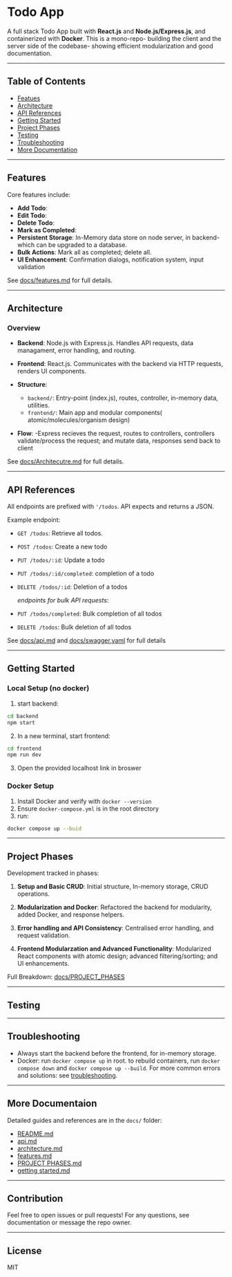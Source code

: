 # Todo App

A full stack Todo App built with **React.js** and **Node.js/Express.js**, and containerized with **Docker**. This is a mono-repo- building the client and the server side of the codebase- showing efficient modularization and good documentation. 

---

## Table of Contents

- [Featues](#features)
- [Architecture](#architecture)
- [API References](#api-references)
- [Getting Started](#getting-started)
- [Project Phases](#project-phases)
- [Testing](#testing)
- [Troubleshooting](#troubleshooting)
- [More Documentation](#more-documentaion)

---

## Features

Core features include:
- **Add Todo**:
- **Edit Todo**:
- **Delete Todo**:
- **Mark as Completed**:
- **Persistent Storage**: In-Memory data store on node server, in backend- which can be upgraded to a database.
- **Bulk Actions**: Mark all as completed; delete all.
- **UI Enhancement**: Confirmation dialogs, notification system, input validation 

See [docs/features.md](./docs/features.md) for full details.

---

## Architecture

### Overview 

- **Backend**: Node.js with Express.js. Handles API requests, data managament,  error handling, and routing.

- **Frontend**: React.js. Communicates with the backend via HTTP requests, renders UI components.

- **Structure**: 
  - `backend/`: Entry-point (index.js), routes, controller, in-memory data, utilities.
  - `frontend/`: Main app and modular components( atomic/molecules/organism design)

- **Flow**:
  -Express recieves the request, routes to controllers, controllers validate/process the request; and mutate data, responses send back to client

See [docs/Architecutre.md](./docs/architecture.md) for full details. 

---

## API References 

All endpoints are prefixed with `'/todos`. API expects and returns a JSON.

Example endpoint:
- `GET /todos`: Retrieve all todos.
- `POST /todos`: Create a new todo
- `PUT /todos/:id`: Update a todo
- `PUT /todos/:id/completed`: completion of a todo
- `DELETE /todos/:id`:  Deletion of a todos 

  _endpoints for bulk API requests_:
- `PUT /todos/completed`: Bulk completion of all todos 
- `DELETE /todos`: Bulk deletion of all todos 

See [docs/api.md](./docs/api.md) and [docs/swagger.yaml](./docs/swagger.yaml) for full details 

---

## Getting Started

### Local Setup (no docker)

1. start backend:
```bash
cd backend
npm start
```

2. In a new terminal, start frontend:

```bash
cd frontend
npm run dev
```
3. Open the provided localhost link in broswer

### Docker Setup

1. Install Docker and verify with `docker --version`
2. Ensure `docker-compose.yml` is in the root directory
3. run:
```bash
docker compose up --buid
```
<!-- - Frontend: [add the url link to localhost of frontend]() should be localhost:3000 -->

<!-- - Backend: [add the url link to localhost of frontend]() should be localhost:8000 -->

---

## Project Phases
Development tracked in phases:

1. **Setup and Basic CRUD**: Initial structure, In-memory storage, CRUD operations.

2. **Modularization and Docker**: Refactored the backend for modularity, added Docker, and response helpers.

3. **Error handling and API Consistency**: Centralised error handling, and request validation.


4. **Frontend Modularzation and Advanced Functionality**: Modularized React components with atomic design; advanced filtering/sorting; and UI enhancements.

Full Breakdown: [docs/PROJECT_PHASES](./docs/PROJECT_PHASES.md)


---
## Testing


---

## Troubleshooting

- Always start the backend before the frontend, for in-memory storage.
- Docker: run `docker compose up` in root. to rebuild containers, run `docker compose down` and `docker compose up --build`.
For more common errors and solutions: see [troubleshooting](./docs/troubleshooting.md).

---

## More Documentaion

Detailed guides and references are in the `docs/` folder:

- [README.md](./docs/README.md)
- [api.md](./docs/api.md)
- [architecture.md](./docs/architecture.md)
- [features.md](./docs/features.md)
- [PROJECT PHASES.md](./docs/PROJECT_PHASES.md)
- [getting started.md](./docs/getting-started.md)
<!-- -[testing.md](./docs/testing.md) -->
<!-- - [bugLog.md](./docs/bugLog.md) -->


-----

## Contribution 

Feel free to open issues or pull requests! For any questions, see documentation or message the repo owner.

---

## License

MIT